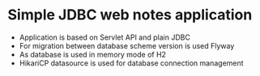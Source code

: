 # Simple JDBC web notes application
 * Application is based on Servlet API and plain JDBC
 * For migration between database scheme version is used Flyway
 * As database is used in memory mode of H2
 * HikariCP datasource is used for database connection management
